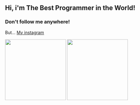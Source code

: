 ## Hi, i'm The Best Programmer in the World!

<div>
  <h3>
    Don't follow me anywhere!
  </h3>
  
  <p>But... <a href="https://instagram.com/christofer.lenartowicz">My instagram</a></p>
</div>
  
<div>
  <img height="200px" src="https://github-readme-stats.vercel.app/api?username=chrisLenartowicz&hide=prs&theme=tokyonight" />
  <img height="200px" src="https://github-readme-stats.vercel.app/api/top-langs/?username=chrisLenartowicz&theme=tokyonight" />
<div>
